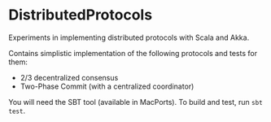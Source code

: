 # DistributedProtocols
Experiments in implementing distributed protocols with Scala and Akka.

Contains simplistic implementation of the following protocols and tests for them:

* 2/3 decentralized consensus
* Two-Phase Commit (with a centralized coordinator)

You will need the SBT tool (available in MacPorts). To build and test, run `sbt test`.
